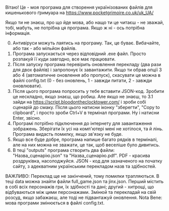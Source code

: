 Вітаю! Це - моя програма для створення українізованих файлів для кишенькового ґримуара на https://www.pocketgrimoire.co.uk/uk_UA/

Якщо ти не знаєш, про що йде мова, або нащо ти це читаєш - не зважай, тобі, мабуть, не потрібна ця програма.
Якщо ж ні - ось потрібна інформація.

0. Антивіруси можуть лаятись на програму. Так, це буває. Вибачайте, або так - або мільйон файлів.
1. Програма запускається через відповідний .exe файл. Просто розпакуй її куди завгодно, все має працювати.
2. Після запуску програма перевірить оновлення перекладу (два рази для двох файлів) і запропонує їх завантажити. Якщо ти обрав опції 3 або 4 (автоматичне оновлення або пропуск), скасувати це можна в файлі config.txt (0 - без оновлень, 1 - завжди питати, 2 - завжди оновлювати).
3. Після цього програма попросить у тебе вставити JSON-код. Зробити це нескладно, якщо знаєш, що робиш. Але якщо не знаєш, то
3.1 зайди на https://script.bloodontheclocktower.com/ і зроби собі сценарій до смаку. Після цього натисни іконку "зберегти", "Copy to clipboard", і просто зроби Ctrl+V в термінал програми. Ну і натисни Enter, звісно.
4. Програмі потрібно підключення до інтернету для завантаження зображень. Зберігати їх усі на комп'ютері мені не хотілося, та й лінь. Програма видасть помилку, якщо зв'язку не буде.
5. Якщо все буде добре, програма напише багато рядків в терміналі, але на них можна не зважати, це так, щоб веселіше було дивитись.
6. В теці "outputs" програма створить два файли: "Назва_сценарію.json" та "Назва_сценарію.pdf". PDF - красива роздруківка, насолоджуйся. JSON - код для зазначеного на початку сайту, з адекватним українським перекладом назв та здібностей.


ВАЖЛИВО: Переклад ще не закінчений, тому помилки трапляються. В теці data можна знайти файли full_game.json та jinx.json. Перший містить в собі всіх персонажів гри, їх здібності та дані; другий - хитрощі, що відбуваються між цими персонажами. Змінюй та перекладай на свій розсуд, якщо забажаєш, але тоді не підвантажуй оновлення.
Nota Bene: мова програми змінюється в файлі config.txt.
